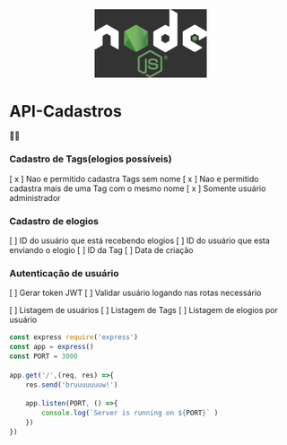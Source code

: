<center>
<img src="/node.png" alt="node" width="200"/>
</center>

# API-Cadastros

🧑‍💻

### Cadastro de Tags(elogios possíveis)

[ x ] Nao e permitido cadastra Tags sem nome
[ x ] Nao e permitido cadastra mais de uma Tag com o mesmo nome
[ x ] Somente usuário administrador

### Cadastro de elogios

[ ] ID do usuário que está recebendo elogios
[ ] ID do usuário que esta enviando o elogio
[ ] ID da Tag
[ ] Data de criação

### Autenticação de usuário

[ ] Gerar token JWT
[ ] Validar usuário logando nas rotas necessário

[ ] Listagem de usuários
[ ] Listagem de Tags
[ ] Listagem de elogios por usuário

```ts
const express require('express')
const app = express()
const PORT = 3000

app.get('/',(req, res) =>{
    res.send('bruuuuuuuw!')

    app.listen(PORT, () =>{
        console.log(`Server is running on ${PORT}` )
    })
})

```
